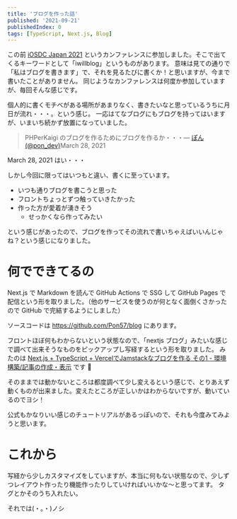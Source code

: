 ```yaml
---
title: 'ブログを作った話'
published: '2021-09-21'
publishedIndex: 0
tags: [TypeScript, Next.js, Blog]
---
```


この前 [iOSDC Japan 2021](https://iosdc.jp/2021/) というカンファレンスに参加しました。そこで出てくるキーワードとして「iwillblog」というものがあります。
意味は見ての通りで「私はブログを書きます」で、それを見るたびに書くか！と思いますが、今まで書いたことがありません。
同じようなカンファレンスは何度か参加していますが、毎回そんな感じです。

個人的に書くモチベがある場所があまりなく、書きたいなと思っているうちに月日が流れ・・・。という感じ。
一応はてなブログにもブログを持ってはいますが、いまいち続かず放置になっていました。

> PHPerKaigi のブログを作るためにブログを作るか・・・&mdash; [ぽん (@pon_dev)](https://twitter.com/pon_dev/status/1376106858126008331?ref_src=twsrc%5Etfw)March 28, 2021

March 28, 2021 はい・・・

しかし今回に限ってはいつもと違い、書くに至っています。

- いつも通りブログを書こうと思った
- フロントちょっとずつ触っていきたかった
- 作った方が愛着が湧きそう
    - せっかくなら作ってみたい

という感じがあったので、ブログを作ってその流れで書いちゃえばいいんじゃね？という感じになりました。

# 何でできてるの

Next.js で Markdown を読んで GitHub Actions で SSG して GitHub Pages で配信という形を取りました。（他のサービスを使うのが何となく面倒くさかったので GitHub で完結するようにしました）

ソースコードは https://github.com/Pon57/blog にあります。

フロントほぼ何もわからないという状態なので、「nextjs ブログ」みたいな感じで調べて出来そうなものをピックアップし写経するという形を取りました。
みたのは [Next.js + TypeScript + VercelでJamstackなブログを作る その1 - 環境構築/記事の作成・表示](https://blog.zenpachi.dev/posts/nextjs-blog/) です :pray:

そのままでは動かないところは都度調べて少し変えるという感じで、とりあえず動くものが出来ました。変えたところが正しいかはわからないですが、動いているのでヨシ！

公式もかなりいい感じのチュートリアルがあるっぽいので、それも今度みてみようと思います。

# これから

写経から少しカスタマイズをしていますが、本当に何もない状態なので、少しずつレイアウト作ったり機能作ったりしていければいいかな〜と思ってます。
タグとかそのうち入れたい。

それでは(・。・)ノシ